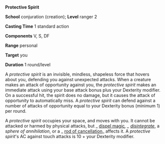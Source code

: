 **Protective Spirit**

**School** conjuration (creation); **Level** ranger 2

**Casting Time** 1 standard action

**Components** V, S, DF

**Range** personal

**Target** you

**Duration** 1 round/level

A _protective spirit_ is an invisible, mindless, shapeless force that hovers about you, defending you against unexpected attacks. When a creature makes an attack of opportunity against you, the _protective spirit_ makes an immediate attack using your base attack bonus plus your Dexterity modifier. On a successful hit, the spirit does no damage, but it causes the attack of opportunity to automatically miss. A _protective spirit_ can defend against a number of attacks of opportunity equal to your Dexterity bonus (minimum 1) per round.

A _protective spirit_ occupies your space, and moves with you. It cannot be attacked or harmed by physical attacks, but _ [dispel magic](../../spells/dispelMagic.md#_dispel-magic)_, _ [disintegrate](../../spells/disintegrate.md#_disintegrate)_, a _sphere of annihilation_, or a _ [rod of cancellation](../../magicItems/rods.md#_rod-of-cancellation)_ affects it. A _protective spirit_'s AC against touch attacks is 10 + your Dexterity modifier.

